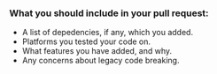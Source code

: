 ### What you should include in your pull request:

- A list of depedencies, if any, which you added.
- Platforms you tested your code on.
- What features you have added, and why.
- Any concerns about legacy code breaking.
